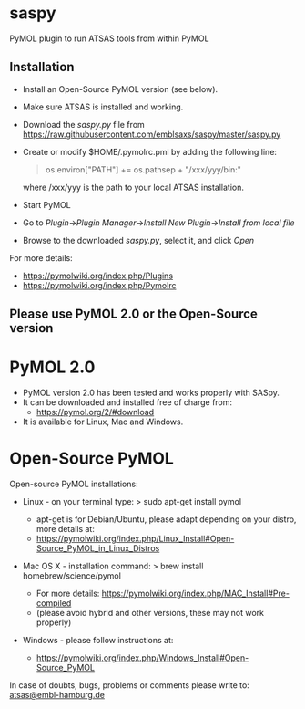 # saspy
PyMOL plugin to run ATSAS tools from within PyMOL

## Installation ##
* Install an Open-Source PyMOL version (see below).
* Make sure ATSAS is installed and working.
* Download the *saspy.py* file from https://raw.githubusercontent.com/emblsaxs/saspy/master/saspy.py
* Create or modify $HOME/.pymolrc.pml by adding the following line:
  > os.environ["PATH"] += os.pathsep + "/xxx/yyy/bin:"
  
  where /xxx/yyy is the path to your local ATSAS installation.
* Start PyMOL
* Go to _Plugin_->_Plugin Manager_->_Install New Plugin_->_Install from local file_
* Browse to the downloaded *saspy.py*, select it, and click _Open_

For more details:  
  * https://pymolwiki.org/index.php/Plugins
  * https://pymolwiki.org/index.php/Pymolrc

## Please use PyMOL 2.0 or the Open-Source version ##

# PyMOL 2.0 #
* PyMOL version 2.0 has been tested and works properly with SASpy.
* It can be downloaded and installed free of charge from:
	* https://pymol.org/2/#download
* It is available for Linux, Mac and Windows.


# Open-Source PyMOL #

Open-source PyMOL installations:

* Linux - on your terminal type: > sudo apt-get install pymol
  * apt-get is for Debian/Ubuntu, please adapt depending on your distro, more details at:
  * https://pymolwiki.org/index.php/Linux_Install#Open-Source_PyMOL_in_Linux_Distros
  
* Mac OS X  - installation command: > brew install homebrew/science/pymol
  * For more details: https://pymolwiki.org/index.php/MAC_Install#Pre-compiled
  * (please avoid hybrid and other versions, these may not work properly)
  
* Windows - please follow instructions at:
  * https://pymolwiki.org/index.php/Windows_Install#Open-Source_PyMOL
  
  
In case of doubts, bugs, problems or comments please write to:
atsas@embl-hamburg.de
